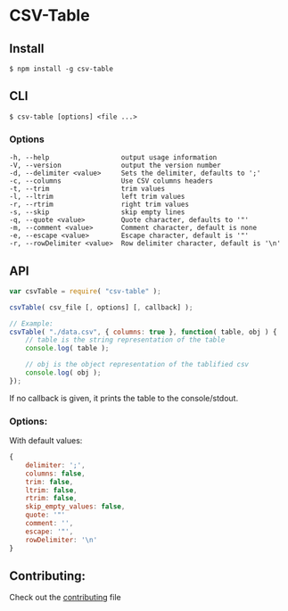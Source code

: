 # CSV-Table

## Install

```dash
$ npm install -g csv-table
```

## CLI

```dash
$ csv-table [options] <file ...>
```

### Options

```
-h, --help                  output usage information
-V, --version               output the version number
-d, --delimiter <value>     Sets the delimiter, defaults to ';'
-c, --columns               Use CSV columns headers
-t, --trim                  trim values
-l, --ltrim                 left trim values
-r, --rtrim                 right trim values
-s, --skip                  skip empty lines
-q, --quote <value>         Quote character, defaults to '"'
-m, --comment <value>       Comment character, default is none
-e, --escape <value>        Escape character, default is '"'
-r, --rowDelimiter <value>  Row delimiter character, default is '\n'
```

## API

```js
var csvTable = require( "csv-table" );

csvTable( csv_file [, options] [, callback] );

// Example:
csvTable( "./data.csv", { columns: true }, function( table, obj ) {
	// table is the string representation of the table
	console.log( table );

	// obj is the object representation of the tablified csv
	console.log( obj );
});
```

If no callback is given, it prints the table to the console/stdout.

### Options:

With default values:

```js
{
	delimiter: ';',
	columns: false,
	trim: false,
	ltrim: false,
	rtrim: false,
	skip_empty_values: false,
	quote: '"'
	comment: '',
	escape: '"',
	rowDelimiter: '\n'
}
```

## Contributing:

Check out the [contributing](https://github.com/leobalter/csv-table/blob/master/CONTRIBUTING.md) file
